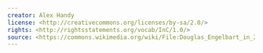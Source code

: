 ```yaml
---
creator: Alex Handy
license: <http://creativecommons.org/licenses/by-sa/2.0/>
rights: <http://rightsstatements.org/vocab/InC/1.0/>
source: <https://commons.wikimedia.org/wiki/File:Douglas_Engelbart_in_2008.jpg>
---
```


